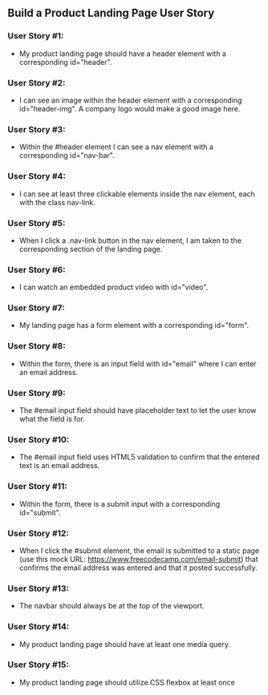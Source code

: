 ## Build a Product Landing Page User Story
###  User Story #1: 
- My product landing page should have a header element with a corresponding id="header".

###  User Story #2: 
- I can see an image within the header element with a corresponding id="header-img". A company logo would make a good image here.

###  User Story #3: 
- Within the #header element I can see a nav element with a corresponding id="nav-bar".

###  User Story #4: 
- I can see at least three clickable elements inside the nav element, each with the class nav-link.

###  User Story #5: 
- When I click a .nav-link button in the nav element, I am taken to the corresponding section of the landing page.

###  User Story #6: 
- I can watch an embedded product video with id="video".

###  User Story #7: 
- My landing page has a form element with a corresponding id="form".

###  User Story #8: 
- Within the form, there is an input field with id="email" where I can enter an email address.

###  User Story #9: 
- The #email input field should have placeholder text to let the user know what the field is for.

###  User Story #10: 
- The #email input field uses HTML5 validation to confirm that the entered text is an email address.

###  User Story #11: 
- Within the form, there is a submit input with a corresponding id="submit".

###  User Story #12:
- When I click the #submit element, the email is submitted to a static page (use this mock URL: https://www.freecodecamp.com/email-submit) that confirms the email address was entered and that it posted successfully.

###  User Story #13: 
- The navbar should always be at the top of the viewport.

###  User Story #14: 
- My product landing page should have at least one media query.

###  User Story #15: 
- My product landing page should utilize CSS flexbox at least once
